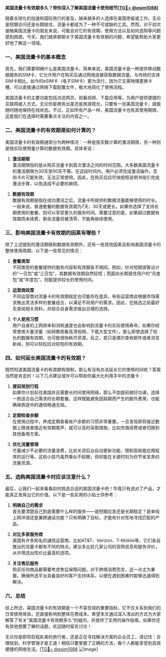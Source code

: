 **美国流量卡有效期多久？带你深入了解美国流量卡使用细节[[TG💪+ @esim1088](https://t.me/s/esim1088)]**

随着全球化的加速和国际旅行的普及，越来越多的人选择在美国停留或工作。无论是短期访问还是长期居住，流量卡都成为了一种不可或缺的工具。然而，对于初次接触美国流量卡的朋友来说，可能会对它的有效期、使用方法以及如何选购等问题感到困惑。今天，我们就来聊聊关于美国流量卡有效期的问题，希望能帮助大家更好地了解这一领域。

### 一、美国流量卡的基本概念

首先，我们需要明确什么是美国流量卡。简单来说，美国流量卡是一种提供移动数据服务的SIM卡，它允许用户在购买后通过网络连接获取数据流量。与传统的实体SIM卡相比，如今的eSIM卡（电子SIM卡）更为流行，因为它无需物理更换卡槽，可以直接通过网络下载配置文件，极大地简化了使用流程。

美国流量卡的主要功能包括浏览网页、观看视频、下载应用等，为用户提供便捷的互联网接入方式。无论你是商务出差还是旅游观光，只要有一张美国流量卡，就能随时随地保持在线状态。不过，正如所有产品一样，美国流量卡也有其使用期限，这是我们在选择时需要重点关注的内容之一。

### 二、美国流量卡的有效期是如何计算的？

美国流量卡的有效期通常分为两种情况：一种是按天数计算的激活期限，另一种则是按实际使用量计算的数据有效期。具体来说：

1. **激活期限**  
   激活期限指的是从购买流量卡到首次激活之间的时间范围。大多数美国流量卡的激活期限为30天至90天不等。在这段时间内，用户必须完成激活操作，否则卡片可能失效，无法正常使用。因此，在购买后应尽快按照说明书指引完成激活步骤，以免造成不必要的麻烦。

2. **数据有效期**  
   数据有效期是指在成功激活之后，流量卡所提供的数据流量能够使用的时长。一般来说，普通套餐的数据有效期为7天、30天或更长。如果你选择了支持长期使用的套餐，则可以享受更久的服务时间。需要注意的是，如果超过数据有效期而未续费，剩余流量将被清零，不能再继续使用。

### 三、影响美国流量卡有效期的因素有哪些？

除了上述提到的激活期限和数据有效期外，还有一些其他因素会影响美国流量卡的整体使用周期。以下是一些常见的情况：

1. **套餐类型**  
   不同类型的套餐提供的服务内容和有效期各不相同。例如，针对短期游客设计的“一日包”或“三日包”，其数据有效期自然较短；而面向长期居住用户的“月度包”或“年度包”，则能提供较长的使用时间。

2. **运营商政策**  
   不同运营商对流量卡的有效期规定也可能存在差异。有些运营商会根据市场需求推出灵活多样的套餐组合，以满足不同用户的需求。因此，在挑选之前最好先查阅相关资料，并结合自身需求做出合理的选择。

3. **个人使用习惯**  
   用户自身的上网频率和消耗速度也会影响到流量卡的实际使用寿命。如果你经常使用大量流量（如频繁观看高清视频、下载大型文件），那么即使选择了较长的数据有效期，也可能很快耗尽资源。反之，若只是偶尔查收邮件或者浏览新闻，则可以轻松应对较短的有效期。

### 四、如何延长美国流量卡的有效期？

既然知道美国流量卡的有效期有限制，那么有没有办法延长它的使用时间呢？答案当然是肯定的！以下几点建议或许可以帮助你最大化利用手中的流量卡：

1. **提前规划行程**  
   如果你计划前往美国并且需要长时间使用网络，那么不妨提前做好功课，选择一款适合自己需求的长期套餐。这样既能避免因超期而产生的额外费用，也能确保旅途中的通信畅通无阻。

2. **定期检查余额**  
   在使用过程中，养成定期查看账户余额的习惯非常重要。一旦发现即将接近数据上限或者接近有效期尾声，就可以及时采取措施，比如充值续费或者切换到其他备用方案。

3. **优化流量管理**  
   尽量减少不必要的流量浪费，比如关闭后台自动更新功能、限制高耗能应用程序的运行等。这些小技巧虽然看似不起眼，但却能在关键时刻为你节省宝贵的流量资源。

### 五、选购美国流量卡时应该注意什么？

最后，让我们一起来看看如何挑选合适的美国流量卡吧！毕竟只有选对了产品，才能真正发挥出它的价值。以下是一些实用的小贴士供参考：

1. **明确自己的需求**  
   首先要清楚自己到底需要什么样的服务——是短期应急还是长期稳定？是单纯上网冲浪还是兼顾通话功能？只有明确了目标，才能有针对性地寻找匹配的产品。

2. **对比多家服务商**  
   美国有许多知名的通信运营商，比如AT&T、Verizon、T-Mobile等，它们各自推出的流量卡都有不同的特点。建议多比较几家公司的官网信息和服务评价，从中筛选出性价比最高的选项。

3. **关注售后服务**  
   购买任何商品都需要考虑售后保障问题。对于跨境消费而言，这一点尤为重要。确保所选平台具备良好的客户支持体系，以便在遇到困难时能够迅速得到解决。

### 六、总结

综上所述，美国流量卡的有效期是一个不容忽视的重要指标。它不仅关系到我们的日常使用体验，还直接影响到整体花费成本。希望本文通过深入浅出的方式为大家解答了有关“美国流量卡有效期多久”的疑问，并提供了实用的操作指南。如果你还有其他想要了解的话题，欢迎随时留言讨论！

无论你是即将启程赴美的旅行者，还是正在寻找解决方案的企业员工，请记住：合理规划、科学管理才是王道！相信只要掌握了正确的方法，每个人都能享受到高效便捷的网络生活。[[TG💪+ @esim1088](https://t.me/s/esim1088) ![Image](https://i.postimg.cc/4NQfJmqS/Snipaste-2025-05-13-00-14-12.png)]